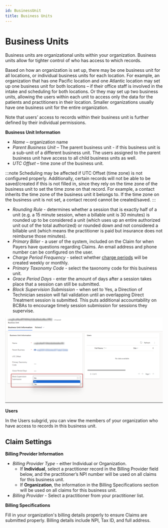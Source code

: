 ```yaml
---
id: BusinessUnit
title: Business Units
---
```

# Business Units

Business units are organizational units within your organization. Business units allow for tighter control of who has access to which records. 

Based on how an organization is set up, there may be one business unit for all locations, or individual business units for each location. For example, an organization that has one Pacific location and one Atlantic location may set up one business unit for both locations – if their office staff is involved in the intake and scheduling for both locations. Or they may set up two business units, allowing the users within each unit to access only the data for the patients and practitioners in their location. Smaller organizations usually have one business unit for the entire organization. 

Note that users’ access to records within their business unit is further defined by their individual permissions.

**Business Unit Information**

- *Name* – organization name
- *Parent Business Unit* – The parent business unit - if this business unit is a sub-unit of a different business unit. The users assigned to the parent business unit have access to all child business units as well.
- *UTC Offset* – time zone of the business unit. 

:::note
Scheduling may be affected if UTC Offset (time zone) is not configured properly. Additionally, certain records will not be able to be saved/created if this is not filled in, since they rely on the time zone of the business unit to set the time zone on that record. For example, a contact inherits the time zone of the business unit it belongs to. If the time zone on the business unit is not set, a contact record cannot be created/saved.
:::

- *Rounding Rule* - determines whether a session that is exactly half of a unit (e.g. a 15 minute session, when a billable unit is 30 minutes) is rounded up to be considered a unit (which uses up an entire authorized unit out of the total authorized) or rounded down and not considered a billable unit (which means the practitioner is paid but insurance does not reimburse those minutes).
- *Primary Biller* - a user of the system, included on the Claim for when Payers have questions regarding Claims. An email address and phone number can be configured on the user.
- *Charge Period Frequency* - select whether [charge periods](../Billing/ChargePeriods.md) will be created weekly or monthly.
- *Primary Taxonomy Code* - select the taxonomy code for this business unit.
- *Grace Period Days* - enter the amount of days after a session takes place that a session can still be submitted.
- *Block Supervision Submission* -  when set to Yes, a Direction of Technician session will fail validation until an overlapping Direct Treatment session is submitted. This puts additional accountability on BCBAs to encourage timely session submission for sessions they supervise.

<img src ="/img/BUblockSupervision.png" width="700"/>

**Users**

In the Users subgrid, you can view the members of your organization who have access to records in this business unit.

## Claim Settings

**Billing Provider Information**

- *Billing Provider Type* - either Individual or Organization. 
    - If **Individual**, select a practitioner record in the Billing Provider field below, and the practitioner’s NPI number will be used on all claims for this business unit. 
    - If **Organization**, the information in the Billing Specifications section will be used on all claims for this business unit.
- *Billing Provider* - Select a practitioner from your practitioner list.

**Billing Specifications**

Fill in your organization's billing details properly to ensure Claims are submitted properly. Billing details include NPI, Tax ID, and full address.